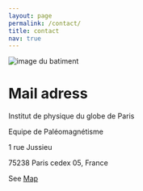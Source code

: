 ```yaml
---
layout: page
permalink: /contact/
title: contact
nav: true
---
```


![image du batiment](../assets/img/batiment.jpg|width="200")

# Mail adress
<p> Institut de physique du globe de Paris </p>
 <p> Equipe de Paléomagnétisme  </p>
 <p> 1 rue Jussieu  </p>
 <p> 75238 Paris cedex 05, France  </p>

See [Map](http://www.ipgp.fr/fr/acces)
